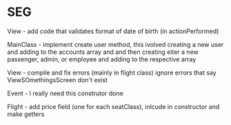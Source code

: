# SEG
View - add code that validates format of date of birth (in actionPerformed)

MainClass - implement create user method, this ivolved creating a new user and adding to the accounts array and
            and then creating eiter a new passenger, admin, or employee and adding to the respective array

View - compile and fix errors (mainly in flight class) ignore errors that say ViewSOmethingsScreen don't exist

Event - I really need this construtor done

Flight - add price field (one for each seatClass), inlcude in constructor and make getters
